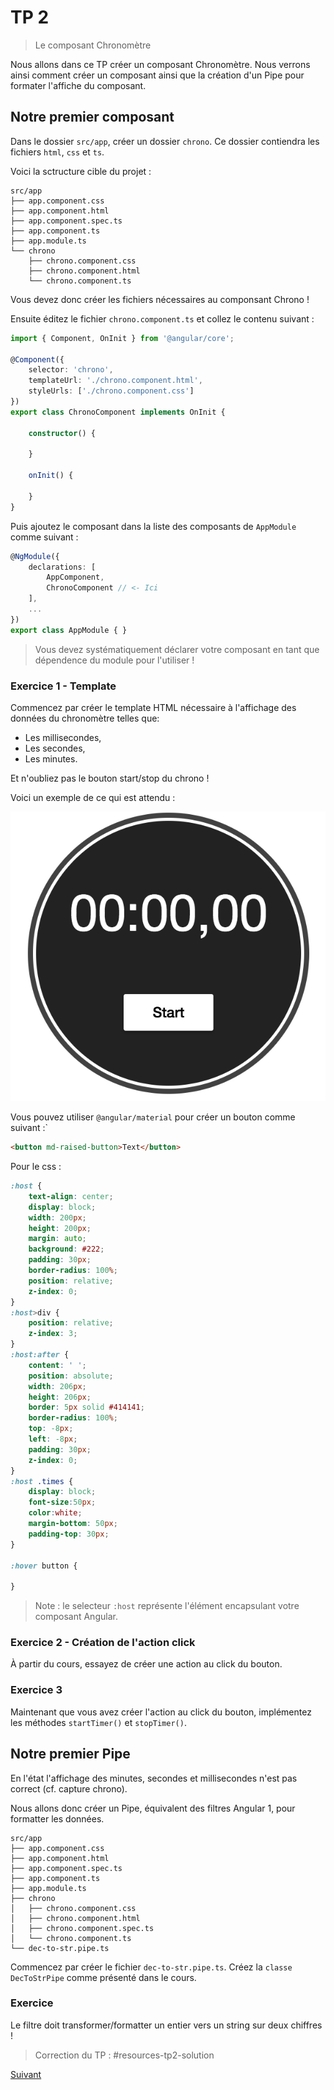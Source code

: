 # TP 2
> Le composant Chronomètre

Nous allons dans ce TP créer un composant Chronomètre. Nous verrons ainsi comment créer un composant 
ainsi que la création d'un Pipe pour formater l'affiche du composant.

## Notre premier composant

Dans le dossier `src/app`, créer un dossier `chrono`. Ce dossier contiendra les fichiers `html`, `css` et `ts`.

Voici la sctructure cible du projet :

```
src/app
├── app.component.css
├── app.component.html
├── app.component.spec.ts
├── app.component.ts
├── app.module.ts
└── chrono
    ├── chrono.component.css
    ├── chrono.component.html
    └── chrono.component.ts

```

Vous devez donc créer les fichiers nécessaires au componsant Chrono !

Ensuite éditez le fichier `chrono.component.ts` et collez le contenu suivant :

```typescript
import { Component, OnInit } from '@angular/core';

@Component({
    selector: 'chrono',
    templateUrl: './chrono.component.html',
    styleUrls: ['./chrono.component.css']
})
export class ChronoComponent implements OnInit {
    
    constructor() {
        
    }
    
    onInit() {
        
    }
}
```

Puis ajoutez le composant dans la liste des composants de `AppModule` comme suivant :


```typescript
@NgModule({
    declarations: [
        AppComponent,
        ChronoComponent // <- Ici
    ],
    ...
})
export class AppModule { }
```
> Vous devez systématiquement déclarer votre composant en tant que dépendence du module pour l'utiliser !


### Exercice 1 - Template

Commencez par créer le template HTML nécessaire à l'affichage des données du chronomètre telles que:

* Les millisecondes,
* Les secondes,
* Les minutes.

Et n'oubliez pas le bouton start/stop du chrono !

Voici un exemple de ce qui est attendu :

![max-300](images/chrono.png) 

Vous pouvez utiliser `@angular/material` pour créer un bouton comme suivant :`

```html
<button md-raised-button>Text</button>
```

Pour le css :

```css
:host {
    text-align: center;
    display: block;
    width: 200px;
    height: 200px;
    margin: auto;
    background: #222;
    padding: 30px;
    border-radius: 100%;
    position: relative;
    z-index: 0;
}
:host>div {
    position: relative;
    z-index: 3;
}
:host:after {
    content: ' ';
    position: absolute;
    width: 206px;
    height: 206px;
    border: 5px solid #414141;
    border-radius: 100%;
    top: -8px;
    left: -8px;
    padding: 30px;
    z-index: 0;
}
:host .times {
    display: block;
    font-size:50px;
    color:white;
    margin-bottom: 50px;
    padding-top: 30px;
}

:hover button {

}
```
> Note : le selecteur `:host` représente l'élément encapsulant votre composant Angular.

### Exercice 2 - Création de l'action click


À partir du cours, essayez de créer une action au click du bouton.


### Exercice 3

Maintenant que vous avez créer l'action au click du bouton, implémentez les méthodes `startTimer()` et `stopTimer()`.


## Notre premier Pipe

En l'état l'affichage des minutes, secondes et millisecondes n'est pas correct (cf. capture chrono).
 
Nous allons donc créer un Pipe, équivalent des filtres Angular 1, pour formatter les données.

```
src/app
├── app.component.css
├── app.component.html
├── app.component.spec.ts
├── app.component.ts
├── app.module.ts
├── chrono
│   ├── chrono.component.css
│   ├── chrono.component.html
│   ├── chrono.component.spec.ts
│   └── chrono.component.ts
└── dec-to-str.pipe.ts
```

Commencez par créer le fichier `dec-to-str.pipe.ts`. Créez la `classe DecToStrPipe` comme présenté dans le cours.

### Exercice

Le filtre doit transformer/formatter un entier vers un string sur deux chiffres !

> Correction du TP : #resources-tp2-solution

[Suivant](tp3-composants-imbriques-service-directive-angular.md)

